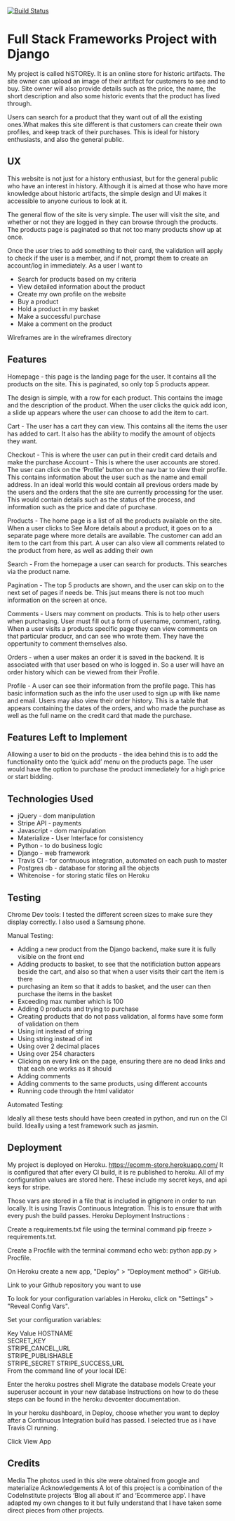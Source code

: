 [![Build Status](https://travis-ci.org/laurGeo/milestone-4-ecomm-site.svg?branch=master)](https://travis-ci.org/laurGeo/milestone-4-ecomm-site)
# Full Stack Frameworks Project with Django #
My project is called hiSTOREy. It is an online store for historic artifacts. 
The site owner can upload an image of their artifact for customers to see and to buy. Site owner will also provide details such as the price, the name, the short description and also some historic events that the product has lived through.

Users can search for a product that they want out of all the existing ones.What makes this site different is that customers can create their own profiles, and keep track of their purchases. 
This is ideal for history enthusiasts, and also the general public.

## UX ##
This website is not just for a history enthusiast, but for the general public who have an interest in history. Although it is aimed at those who have more knowledge about historic artifacts, the simple design and UI makes it accessible to anyone curious to look at it.

The general flow of the site is very simple. The user will visit the site, and whether or not they are logged in they can browse through the products. The products page is paginated so that not too many products show up at once.

Once the user tries to add something to their card, the validation will apply to check if the user is a member, and if not, prompt them to create an account/log in immediately. 
As a user I want to
- Search for products based on my criteria
- View detailed information about the product
- Create my own profile on the website
- Buy a product
- Hold a product in my basket
- Make a successful purchase
- Make a comment on the product

Wireframes are in the wireframes directory

## Features ##
Homepage - this page is the landing page for the user. It contains all the products on the site. This is paginated, so only top 5 products appear. 

The design is simple, with a row for each product. This contains the image and the description of the product. 
When the user clicks the quick add icon, a slide up appears where the user can choose to add the item to cart.

Cart - The user has a cart they can view. This contains all the items the user has added to cart. It also has the ability to modify the amount of objects they want.

Checkout - This is where the user can put in their credit card details and make the purchase
Account - This is where the user accounts are stored. The user can click on the ‘Profile’ button on the nav bar to view their profile. This contains information about the user such as the name and email address. In an ideal world this would contain all previous orders made by the users and the orders that the site are currently processing for the user. This would contain details such as the status of the process, and information such as the price and date of purchase.
 
 Products - The home page is a list of all the products available on the site. When a user clicks to See More details about a product, it goes on to a separate page where more details are available. The customer can add an item to the cart from this part. A user can also view all comments related to the product from here, as well as adding their own
 
 Search - From the homepage a user can search for products. This searches via the product name.
 
 Pagination - The top 5 products are shown, and the user can skip on to the next set of pages if needs be. This jsut means there is not too much information on the screen at once.
 
 Comments - Users may comment on products. This is to help other users when purchasing. User must fill out a form of username, comment, rating. When a user visits a products specific page they can view comments on that particular producr, and can see who wrote them. They have the oppertunity to comment themselves also.
 
 Orders - when a user makes an order it is saved in the backend. It is associated with that user based on who is logged in. So a user will have an order history which can be viewed from their Profile.
  
 Profile - A user can see their information from the profile page. This has basic information such as the info the user used to sign up with like name and email. Users may also view their order history. This is a table that appears containing the dates of the orders, and who made the purchase as well as the full name on the credit card that made the purchase.
 
## Features Left to Implement ##
Allowing a user to bid on the products - the idea behind this is to add the functionality onto the ‘quick add’ menu on the products page. The user would have the option to purchase the product immediately for a high price or start bidding. 

## Technologies Used ##
- jQuery - dom manipulation
- Stripe API - payments
- Javascript - dom manipulation
- Materialize - User Interface for consistency
- Python - to do business logic
- Django - web framework
- Travis CI - for contnuous integration, automated on each push to master
- Postgres db - database for storing all the objects
- Whitenoise - for storing static files on Heroku

## Testing ##
Chrome Dev tools:
I tested the different screen sizes to make sure they display correctly. I also used a Samsung phone.

Manual Testing:

- Adding a new product from the Django backend, make sure it is fully visible on the front end
- Adding products to basket, to see that the notificiation button appears beside the cart, and also so that when a user visits their cart the item is there
- purchasing an item so that it adds to basket, and the user can then purchase the items in the basket
- Exceeding max number which is 100
- Adding 0 products and trying to purchase
- Creating products that do not pass validation, al forms have  some form of validation on them
- Using int instead of string
- Using string instead of int
- Using over 2 decimal places
- Using over 254 characters
- Clicking on every link on the page, ensuring there are no dead links and that each one works as it should
- Adding comments
- Adding comments to the same products, using different accounts
- Running code through the html validator

Automated Testing:

Ideally all these tests should have been created in python, and run on the CI build. Ideally using a test framework such as jasmin.

## Deployment ##
My project is deployed on Heroku.
https://ecomm-store.herokuapp.com/
 It is configured that after every CI build, it is re published to heroku. All of my configuration values are stored here. These include my secret keys, and api keys for stripe. 
 
Those vars are stored in a file that is included in gitignore in order to run locally.
It is using Travis Continuous Integration. This is to ensure that with every push the build passes.
Heroku Deployment
Instructions :

Create a requirements.txt file using the terminal command pip freeze > requirements.txt.

Create a Procfile with the terminal command echo web: python app.py > Procfile.

On Heroku create a new app, "Deploy" > "Deployment method" > GitHub.

Link to your Github repository you want to use

To look for your configuration variables in Heroku, click on "Settings" > "Reveal Config Vars".

Set your configuration variables:

Key	Value
HOSTNAME	
SECRET_KEY	
STRIPE_CANCEL_URL	
STRIPE_PUBLISHABLE	
STRIPE_SECRET
STRIPE_SUCCESS_URL	
From the command line of your local IDE:

Enter the heroku postres shell
Migrate the database models
Create your superuser account in your new database
Instructions on how to do these steps can be found in the heroku devcenter documentation.

In your heroku dashboard, in Deploy, choose whether you want to deploy after a Continuous Integration build has passed. I selected true as i have Travis CI running.

Click View App

## Credits ##
 
Media
The photos used in this site were obtained from google and materialize
Acknowledgements
A lot of this project is a combination of the CodeInstitute projects ‘Blog all about it’ and ‘Ecommerce app’. I have adapted my own changes to it but fully understand that I have taken some direct pieces from other projects.

